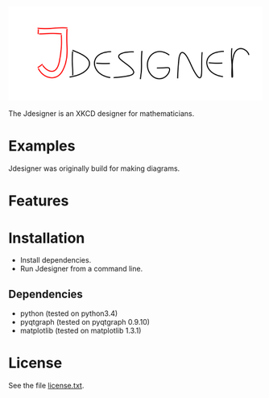 
![Jdesigner logo](figures/Jdesigner.png)

The Jdesigner is an XKCD designer for mathematicians. 

Examples
========

Jdesigner was originally build for making diagrams.


Features
========

Installation
============

* Install dependencies.
* Run Jdesigner from a command line.

Dependencies
------------

* python (tested on python3.4)
* pyqtgraph (tested on pyqtgraph 0.9.10)
* matplotlib (tested on matplotlib 1.3.1)


License
=======

See the file [license.txt](license.txt). 

